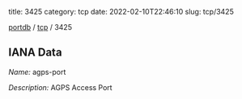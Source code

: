 title: 3425
category: tcp
date: 2022-02-10T22:46:10
slug: tcp/3425

[portdb](/) / [tcp](/category/tcp.html) / 3425


## IANA Data

_Name:_ agps-port

_Description:_ AGPS Access Port

